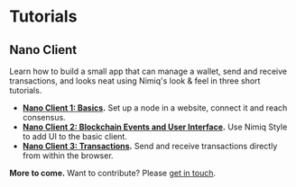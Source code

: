 # Tutorials


## Nano Client

Learn how to build a small app that can manage a wallet,
send and receive transactions,
and looks neat using Nimiq's look & feel
in three short tutorials.

* **[Nano Client 1: Basics](../tutorials/nano-client-1-basics).**
  Set up a node in a website, connect it and reach consensus.
* **[Nano Client 2: Blockchain Events and User Interface](../tutorials/nano-client-2-events-and-ui).**
  Use Nimiq Style to add UI to the basic client.
* **[Nano Client 3: Transactions](../tutorials/nano-client-3-transactions).**
  Send and receive transactions directly from within the browser.

**More to come.** Want to contribute? Please [get in touch](mailto:sven@nimiq.com).
